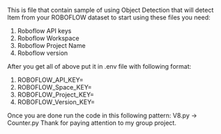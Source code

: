 This is file that contain sample of using Object Detection that will detect Item from your ROBOFLOW dataset
to start using these files you need:
1. Roboflow API keys
2. Roboflow Workspace
3. Roboflow Project Name
4. Roboflow version

After you get all of above put it in .env file with following format:
1. ROBOFLOW_API_KEY=
2. ROBOFLOW_Space_KEY=
3. ROBOFLOW_Project_KEY=
4. ROBOFLOW_Version_KEY=

Once you are done run the code in this following pattern:
V8.py → Counter.py
Thank for paying attention to my group project.
